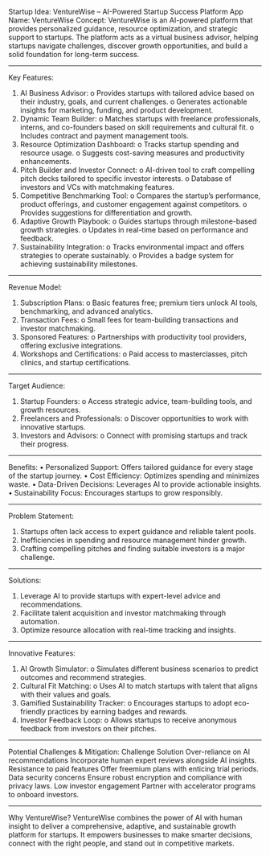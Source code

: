 Startup Idea: VentureWise – AI-Powered Startup Success Platform
App Name: VentureWise
Concept: VentureWise is an AI-powered platform that provides personalized guidance, resource optimization, and strategic support to startups. The platform acts as a virtual business advisor, helping startups navigate challenges, discover growth opportunities, and build a solid foundation for long-term success.
________________________________________
Key Features:
1.	AI Business Advisor:
o	Provides startups with tailored advice based on their industry, goals, and current challenges.
o	Generates actionable insights for marketing, funding, and product development.
2.	Dynamic Team Builder:
o	Matches startups with freelance professionals, interns, and co-founders based on skill requirements and cultural fit.
o	Includes contract and payment management tools.
3.	Resource Optimization Dashboard:
o	Tracks startup spending and resource usage.
o	Suggests cost-saving measures and productivity enhancements.
4.	Pitch Builder and Investor Connect:
o	AI-driven tool to craft compelling pitch decks tailored to specific investor interests.
o	Database of investors and VCs with matchmaking features.
5.	Competitive Benchmarking Tool:
o	Compares the startup’s performance, product offerings, and customer engagement against competitors.
o	Provides suggestions for differentiation and growth.
6.	Adaptive Growth Playbook:
o	Guides startups through milestone-based growth strategies.
o	Updates in real-time based on performance and feedback.
7.	Sustainability Integration:
o	Tracks environmental impact and offers strategies to operate sustainably.
o	Provides a badge system for achieving sustainability milestones.
________________________________________
Revenue Model:
1.	Subscription Plans:
o	Basic features free; premium tiers unlock AI tools, benchmarking, and advanced analytics.
2.	Transaction Fees:
o	Small fees for team-building transactions and investor matchmaking.
3.	Sponsored Features:
o	Partnerships with productivity tool providers, offering exclusive integrations.
4.	Workshops and Certifications:
o	Paid access to masterclasses, pitch clinics, and startup certifications.
________________________________________
Target Audience:
1.	Startup Founders:
o	Access strategic advice, team-building tools, and growth resources.
2.	Freelancers and Professionals:
o	Discover opportunities to work with innovative startups.
3.	Investors and Advisors:
o	Connect with promising startups and track their progress.
________________________________________
Benefits:
•	Personalized Support: Offers tailored guidance for every stage of the startup journey.
•	Cost Efficiency: Optimizes spending and minimizes waste.
•	Data-Driven Decisions: Leverages AI to provide actionable insights.
•	Sustainability Focus: Encourages startups to grow responsibly.
________________________________________
Problem Statement:
1.	Startups often lack access to expert guidance and reliable talent pools.
2.	Inefficiencies in spending and resource management hinder growth.
3.	Crafting compelling pitches and finding suitable investors is a major challenge.
________________________________________
Solutions:
1.	Leverage AI to provide startups with expert-level advice and recommendations.
2.	Facilitate talent acquisition and investor matchmaking through automation.
3.	Optimize resource allocation with real-time tracking and insights.
________________________________________
Innovative Features:
1.	AI Growth Simulator:
o	Simulates different business scenarios to predict outcomes and recommend strategies.
2.	Cultural Fit Matching:
o	Uses AI to match startups with talent that aligns with their values and goals.
3.	Gamified Sustainability Tracker:
o	Encourages startups to adopt eco-friendly practices by earning badges and rewards.
4.	Investor Feedback Loop:
o	Allows startups to receive anonymous feedback from investors on their pitches.
________________________________________
Potential Challenges & Mitigation:
Challenge	Solution
Over-reliance on AI recommendations	Incorporate human expert reviews alongside AI insights.
Resistance to paid features	Offer freemium plans with enticing trial periods.
Data security concerns	Ensure robust encryption and compliance with privacy laws.
Low investor engagement	Partner with accelerator programs to onboard investors.
________________________________________
Why VentureWise?
VentureWise combines the power of AI with human insight to deliver a comprehensive, adaptive, and sustainable growth platform for startups. It empowers businesses to make smarter decisions, connect with the right people, and stand out in competitive markets.

